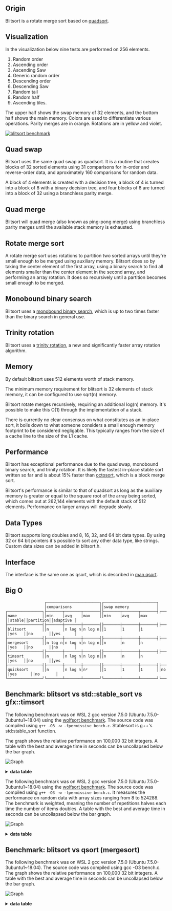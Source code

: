 Origin
------
Blitsort is a rotate merge sort based on [quadsort](https://github.com/scandum/quadsort).

Visualization
-------------
In the visualization below nine tests are performed on 256 elements.

1. Random order
2. Ascending order
3. Ascending Saw
4. Generic random order
5. Descending order
6. Descending Saw
7. Random tail
8. Random half
9. Ascending tiles.

The upper half shows the swap memory of 32 elements, and the bottom half shows the main memory.
Colors are used to differentiate various operations. Parity merges are in orange. Rotations are in yellow and violet.

[![blitsort benchmark](/images/blitsort.gif)](https://www.youtube.com/watch?v=3ibxXQ1KCbI)

Quad swap
---------
Blitsort uses the same quad swap as quadsort. It is a routine that creates blocks of 32 sorted elements using 31 comparisons for in-order and reverse-order data, and aproximately 160 comparisons for random data.

A block of 4 elements is created with a decision tree, a block of 4 is turned into a block of 8 with a binary decision tree, and four blocks of 8 are turned into a block of 32 using a branchless parity merge.

Quad merge
----------
Blitsort will quad merge (also known as ping-pong merge) using branchless parity merges until the available stack memory is exhausted.

Rotate merge sort
-----------------
A rotate merge sort uses rotations to partition two sorted arrays until they're small enough to be merged using auxiliary memory. Blitsort does so by taking the center element of the first array, using a binary search to find all elements smaller than the center element in the second array, and performing an array rotation. It does so recursively until a partition becomes small enough to be merged.

Monobound binary search
-----------------------
Blitsort uses a [monobound binary search](https://github.com/scandum/binary_search), which is up to two times faster than the binary search in general use.

Trinity rotation
----------------
Blitsort uses a [trinity rotation](https://github.com/scandum/rotate), a new and significantly faster array rotation algorithm.

Memory
------
By default blitsort uses 512 elements worth of stack memory.

The minimum memory requirement for blitsort is 32 elements of stack memory, it can be configured to use sqrt(n) memory.

Blitsort rotate merges recursively, requiring an additional log(n) memory. It's possible to make this O(1) through the implementation of a stack.

There is currently no clear consensus on what constitutes as an in-place sort, it boils down to what someone considers a small enough memory footprint to be considered negligable. This typically ranges from the size of a cache line to the size of the L1 cache.

Performance
-----------
Blitsort has exceptional performance due to the quad swap, monobound binary search, and trinity rotation. It is likely the fastest in-place stable sort written so far and is about 15% faster than [octosort](https://github.com/scandum/octosort), which is a block merge sort.

Blitsort's performance is similar to that of quadsort as long as the auxiliary memory is greater or equal to the square root of the array being sorted, which comes out at 262,144 elements with the default stack of 512 elements. Performance on larger arrays will degrade slowly.

Data Types
----------
Blitsort supports long doubles and 8, 16, 32, and 64 bit data types. By using 32 or 64 bit pointers it's possible to sort any other data type, like strings. Custom data sizes can be added in blitsort.h.

Interface
---------
The interface is the same one as qsort, which is described in [man qsort](https://man7.org/linux/man-pages/man3/qsort.3p.html).

Big O
-----
```cobol
                 ┌───────────────────────┐┌───────────────────────┐
                 │comparisons            ││swap memory            │
┌───────────────┐├───────┬───────┬───────┤├───────┬───────┬───────┤┌──────┐┌─────────┐┌─────────┐
│name           ││min    │avg    │max    ││min    │avg    │max    ││stable││partition││adaptive │
├───────────────┤├───────┼───────┼───────┤├───────┼───────┼───────┤├──────┤├─────────┤├─────────┤
│blitsort       ││n      │n log n│n log n││1      │1      │1      ││yes   ││no       ││yes      │
├───────────────┤├───────┼───────┼───────┤├───────┼───────┼───────┤├──────┤├─────────┤├─────────┤
│mergesort      ││n log n│n log n│n log n││n      │n      │n      ││yes   ││no       ││no       │
├───────────────┤├───────┼───────┼───────┤├───────┼───────┼───────┤├──────┤├─────────┤├─────────┤
│timsort        ││n      │n log n│n log n││n      │n      │n      ││yes   ││no       ││yes      │
├───────────────┤├───────┼───────┼───────┤├───────┼───────┼───────┤├──────┤├─────────┤├─────────┤
│quicksort      ││n      │n log n│n²     ││1      │1      │1      ││no    ││yes      ││no       │
└───────────────┘└───────┴───────┴───────┘└───────┴───────┴───────┘└──────┘└─────────┘└─────────┘
```

Benchmark: blitsort vs std::stable_sort vs gfx::timsort
-------------------------------------------------------
The following benchmark was on WSL 2 gcc version 7.5.0 (Ubuntu 7.5.0-3ubuntu1~18.04)
using the [wolfsort benchmark](https://github.com/scandum/wolfsort). The source code
was compiled using `g++ -O3 -w -fpermissive bench.c`. Stablesort is g++'s std:stable_sort function.

The graph shows the relative performance on 100,000 32 bit integers. A table with the best and
average time in seconds can be uncollapsed below the bar graph.

![Graph](/images/graph1.png)

<details><summary><b>data table</b></summary>

|      Name |    Items | Type |     Best |  Average |     Loops | Samples |     Distribution |
| --------- | -------- | ---- | -------- | -------- | --------- | ------- | ---------------- |
|stablesort |   100000 |   32 | 0.006074 | 0.006098 |         1 |     100 |     random order |
|  blitsort |   100000 |   32 | 0.004407 | 0.004430 |         1 |     100 |     random order |
|   timsort |   100000 |   32 | 0.007633 | 0.007670 |         1 |     100 |     random order |
|           |          |      |          |          |           |         |                  |
|stablesort |   100000 |   32 | 0.003895 | 0.003917 |         1 |     100 |     random % 100 |
|  blitsort |   100000 |   32 | 0.002346 | 0.002355 |         1 |     100 |     random % 100 |
|   timsort |   100000 |   32 | 0.005585 | 0.005617 |         1 |     100 |     random % 100 |
|           |          |      |          |          |           |         |                  |
|stablesort |   100000 |   32 | 0.000683 | 0.000700 |         1 |     100 |        ascending |
|  blitsort |   100000 |   32 | 0.000073 | 0.000073 |         1 |     100 |        ascending |
|   timsort |   100000 |   32 | 0.000045 | 0.000046 |         1 |     100 |        ascending |
|           |          |      |          |          |           |         |                  |
|stablesort |   100000 |   32 | 0.001379 | 0.001441 |         1 |     100 |    ascending saw |
|  blitsort |   100000 |   32 | 0.001114 | 0.001122 |         1 |     100 |    ascending saw |
|   timsort |   100000 |   32 | 0.000854 | 0.000861 |         1 |     100 |    ascending saw |
|           |          |      |          |          |           |         |                  |
|stablesort |   100000 |   32 | 0.000819 | 0.000838 |         1 |     100 |       pipe organ |
|  blitsort |   100000 |   32 | 0.000363 | 0.000364 |         1 |     100 |       pipe organ |
|   timsort |   100000 |   32 | 0.000175 | 0.000178 |         1 |     100 |       pipe organ |
|           |          |      |          |          |           |         |                  |
|stablesort |   100000 |   32 | 0.000899 | 0.000920 |         1 |     100 |       descending |
|  blitsort |   100000 |   32 | 0.000053 | 0.000053 |         1 |     100 |       descending |
|   timsort |   100000 |   32 | 0.000101 | 0.000103 |         1 |     100 |       descending |
|           |          |      |          |          |           |         |                  |
|stablesort |   100000 |   32 | 0.000963 | 0.000969 |         1 |     100 |   descending saw |
|  blitsort |   100000 |   32 | 0.000633 | 0.000637 |         1 |     100 |   descending saw |
|   timsort |   100000 |   32 | 0.000312 | 0.000315 |         1 |     100 |   descending saw |
|           |          |      |          |          |           |         |                  |
|stablesort |   100000 |   32 | 0.002063 | 0.002121 |         1 |     100 |      random tail |
|  blitsort |   100000 |   32 | 0.001353 | 0.001360 |         1 |     100 |      random tail |
|   timsort |   100000 |   32 | 0.002005 | 0.002015 |         1 |     100 |      random tail |
|           |          |      |          |          |           |         |                  |
|stablesort |   100000 |   32 | 0.003552 | 0.003571 |         1 |     100 |      random half |
|  blitsort |   100000 |   32 | 0.002532 | 0.002546 |         1 |     100 |      random half |
|   timsort |   100000 |   32 | 0.004030 | 0.004051 |         1 |     100 |      random half |
|           |          |      |          |          |           |         |                  |
|stablesort |   100000 |   32 | 0.000962 | 0.000980 |         1 |     100 |  ascending tiles |
|  blitsort |   100000 |   32 | 0.000838 | 0.000841 |         1 |     100 |  ascending tiles |
|   timsort |   100000 |   32 | 0.000866 | 0.000946 |         1 |     100 |  ascending tiles |

</details>

The following benchmark was on WSL 2 gcc version 7.5.0 (Ubuntu 7.5.0-3ubuntu1~18.04)
using the [wolfsort benchmark](https://github.com/scandum/wolfsort).
The source code was compiled using `g++ -O3 -w -fpermissive bench.c`. It measures the performance on random data with array sizes
ranging from 8 to 524288. The benchmark is weighted, meaning the number of repetitions
halves each time the number of items doubles. A table with the best and average time in seconds can be uncollapsed below the bar graph.

![Graph](/images/graph2.png)

<details><summary><b>data table</b></summary>

|      Name |    Items | Type |     Best |  Average |     Loops | Samples |     Distribution |
| --------- | -------- | ---- | -------- | -------- | --------- | ------- | ---------------- |
|stablesort |        8 |   32 | 0.006141 | 0.006181 |     65536 |     100 |         random 8 |
|  blitsort |        8 |   32 | 0.002758 | 0.002779 |     65536 |     100 |         random 8 |
|   timsort |        8 |   32 | 0.006440 | 0.006640 |     65536 |     100 |         random 8 |
|           |          |      |          |          |           |         |                  |
|stablesort |       32 |   32 | 0.009546 | 0.009650 |     16384 |     100 |        random 32 |
|  blitsort |       32 |   32 | 0.004483 | 0.004539 |     16384 |     100 |        random 32 |
|   timsort |       32 |   32 | 0.012943 | 0.013052 |     16384 |     100 |        random 32 |
|           |          |      |          |          |           |         |                  |
|stablesort |      128 |   32 | 0.013275 | 0.013338 |      4096 |     100 |       random 128 |
|  blitsort |      128 |   32 | 0.005507 | 0.005540 |      4096 |     100 |       random 128 |
|   timsort |      128 |   32 | 0.019890 | 0.019977 |      4096 |     100 |       random 128 |
|           |          |      |          |          |           |         |                  |
|stablesort |      512 |   32 | 0.017126 | 0.017193 |      1024 |     100 |       random 512 |
|  blitsort |      512 |   32 | 0.007016 | 0.007091 |      1024 |     100 |       random 512 |
|   timsort |      512 |   32 | 0.024587 | 0.024727 |      1024 |     100 |       random 512 |
|           |          |      |          |          |           |         |                  |
|stablesort |     2048 |   32 | 0.020837 | 0.020913 |       256 |     100 |      random 2048 |
|  blitsort |     2048 |   32 | 0.010782 | 0.010841 |       256 |     100 |      random 2048 |
|   timsort |     2048 |   32 | 0.028993 | 0.029106 |       256 |     100 |      random 2048 |
|           |          |      |          |          |           |         |                  |
|stablesort |     8192 |   32 | 0.024646 | 0.024721 |        64 |     100 |      random 8192 |
|  blitsort |     8192 |   32 | 0.014863 | 0.014938 |        64 |     100 |      random 8192 |
|   timsort |     8192 |   32 | 0.033164 | 0.033287 |        64 |     100 |      random 8192 |
|           |          |      |          |          |           |         |                  |
|stablesort |    32768 |   32 | 0.028555 | 0.028642 |        16 |     100 |     random 32768 |
|  blitsort |    32768 |   32 | 0.019056 | 0.019100 |        16 |     100 |     random 32768 |
|   timsort |    32768 |   32 | 0.037455 | 0.037561 |        16 |     100 |     random 32768 |
|           |          |      |          |          |           |         |                  |
|stablesort |   131072 |   32 | 0.032554 | 0.032656 |         4 |     100 |    random 131072 |
|  blitsort |   131072 |   32 | 0.023500 | 0.023555 |         4 |     100 |    random 131072 |
|   timsort |   131072 |   32 | 0.041684 | 0.041808 |         4 |     100 |    random 131072 |
|           |          |      |          |          |           |         |                  |
|stablesort |   524288 |   32 | 0.036549 | 0.036706 |         1 |     100 |    random 524288 |
|  blitsort |   524288 |   32 | 0.028150 | 0.028298 |         1 |     100 |    random 524288 |
|   timsort |   524288 |   32 | 0.046034 | 0.046175 |         1 |     100 |    random 524288 |

</details>

Benchmark: blitsort vs qsort (mergesort)
----------------------------------------
The following benchmark was on WSL 2 gcc version 7.5.0 (Ubuntu 7.5.0-3ubuntu1~18.04).
The source code was compiled using gcc -O3 bench.c. The graph shows the relative performance on
100,000 32 bit integers. A table with the best and average time in seconds can be uncollapsed
below the bar graph.

![Graph](/images/graph4.png)

<details><summary><b>data table</b></summary>

|      Name |    Items | Type |     Best |  Average |  Compares | Samples |     Distribution |
| --------- | -------- | ---- | -------- | -------- | --------- | ------- | ---------------- |
|     qsort |   100000 |   32 | 0.008467 | 0.008570 |   1536634 |     100 |     random order |
|  blitsort |   100000 |   32 | 0.005823 | 0.005852 |   1655100 |     100 |     random order |
|           |          |      |          |          |           |         |                  |
|     qsort |   100000 |   32 | 0.002020 | 0.002094 |    815024 |     100 |  ascending order |
|  blitsort |   100000 |   32 | 0.000197 | 0.000198 |     99999 |     100 |  ascending order |
|           |          |      |          |          |           |         |                  |
|     qsort |   100000 |   32 | 0.002819 | 0.002893 |    915019 |     100 |    ascending saw |
|  blitsort |   100000 |   32 | 0.001524 | 0.001538 |    388029 |     100 |    ascending saw |
|           |          |      |          |          |           |         |                  |
|     qsort |   100000 |   32 | 0.006406 | 0.006548 |   1532339 |     100 |    generic order |
|  blitsort |   100000 |   32 | 0.003740 | 0.003778 |   1590862 |     100 |    generic order |
|           |          |      |          |          |           |         |                  |
|     qsort |   100000 |   32 | 0.002451 | 0.002482 |    853904 |     100 | descending order |
|  blitsort |   100000 |   32 | 0.000157 | 0.000157 |     99999 |     100 | descending order |
|           |          |      |          |          |           |         |                  |
|     qsort |   100000 |   32 | 0.003222 | 0.003284 |    953892 |     100 |   descending saw |
|  blitsort |   100000 |   32 | 0.001509 | 0.001526 |    400000 |     100 |   descending saw |
|           |          |      |          |          |           |         |                  |
|     qsort |   100000 |   32 | 0.003731 | 0.003809 |   1012028 |     100 |      random tail |
|  blitsort |   100000 |   32 | 0.001872 | 0.001886 |    577145 |     100 |      random tail |
|           |          |      |          |          |           |         |                  |
|     qsort |   100000 |   32 | 0.005446 | 0.005593 |   1200835 |     100 |      random half |
|  blitsort |   100000 |   32 | 0.003382 | 0.003404 |    972502 |     100 |      random half |
|           |          |      |          |          |           |         |                  |
|     qsort |   100000 |   32 | 0.004079 | 0.004528 |   1209200 |     100 |  ascending tiles |
|  blitsort |   100000 |   32 | 0.002711 | 0.002734 |    833395 |     100 |  ascending tiles |

</details>
